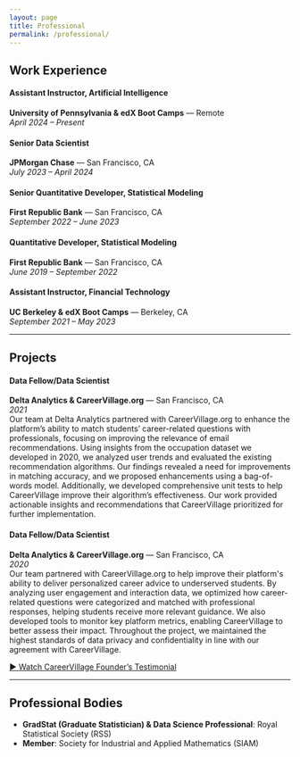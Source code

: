 ```yaml
---
layout: page
title: Professional
permalink: /professional/
---
```


## Work Experience

#### Assistant Instructor, Artificial Intelligence  
**University of Pennsylvania & edX Boot Camps** — Remote  
*April 2024 – Present*

#### Senior Data Scientist  
**JPMorgan Chase** — San Francisco, CA  
*July 2023 – April 2024*

#### Senior Quantitative Developer, Statistical Modeling  
**First Republic Bank** — San Francisco, CA  
*September 2022 – June 2023*


#### Quantitative Developer, Statistical Modeling  
**First Republic Bank** — San Francisco, CA  
*June 2019 – September 2022*

#### Assistant Instructor, Financial Technology  
**UC Berkeley & edX Boot Camps** — Berkeley, CA  
*September 2021 – May 2023*

---

## Projects

#### Data Fellow/Data Scientist
**Delta Analytics & CareerVillage.org**  — San Francisco, CA  
*2021*  
Our team at Delta Analytics partnered with CareerVillage.org to enhance the platform’s ability to match students’ career-related questions with professionals, focusing on improving the relevance of email recommendations. Using insights from the occupation dataset we developed in 2020, we analyzed user trends and evaluated the existing recommendation algorithms. Our findings revealed a need for improvements in matching accuracy, and we proposed enhancements using a bag-of-words model. Additionally, we developed comprehensive unit tests to help CareerVillage improve their algorithm’s effectiveness. Our work provided actionable insights and recommendations that CareerVillage prioritized for further implementation.

#### Data Fellow/Data Scientist
**Delta Analytics & CareerVillage.org**  — San Francisco, CA  
*2020*  
Our team partnered with CareerVillage.org to help improve their platform's ability to deliver personalized career advice to underserved students. By analyzing user engagement and interaction data, we optimized how career-related questions were categorized and matched with professional responses, helping students receive more relevant guidance. We also developed tools to monitor key platform metrics, enabling CareerVillage to better assess their impact. Throughout the project, we maintained the highest standards of data privacy and confidentiality in line with our agreement with CareerVillage.

[▶️ Watch CareerVillage Founder’s Testimonial](https://www.youtube.com/watch?v=k_1Gs-eIb8U)

---

## Professional Bodies

- **GradStat (Graduate Statistician) & Data Science Professional**: Royal Statistical Society (RSS)
- **Member**: Society for Industrial and Applied Mathematics (SIAM)
